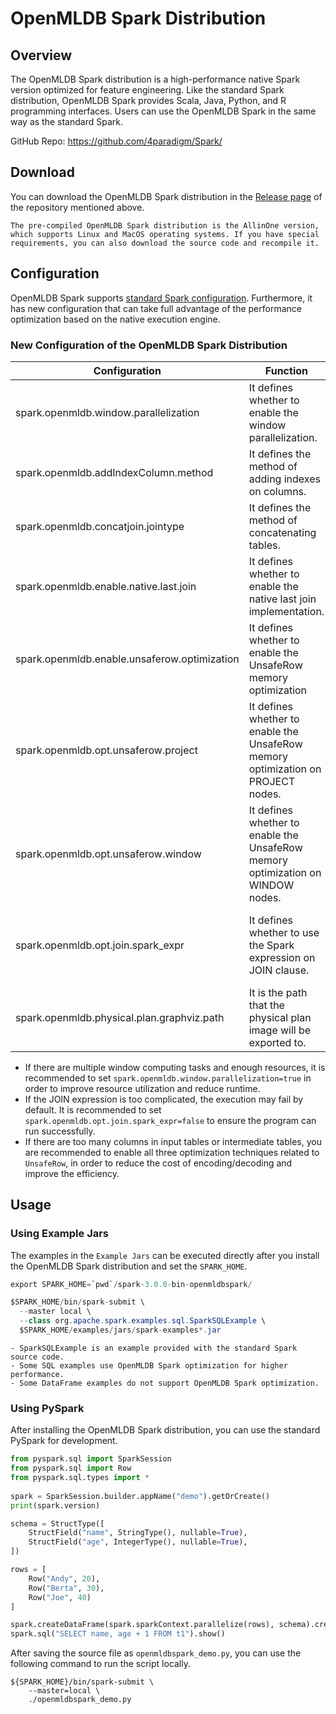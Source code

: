 # OpenMLDB Spark Distribution

## Overview

The OpenMLDB Spark distribution is a high-performance native Spark version optimized for feature engineering. Like the standard Spark distribution, OpenMLDB Spark provides Scala, Java, Python, and R programming interfaces. Users can use the OpenMLDB Spark in the same way as the standard Spark.

GitHub Repo: https://github.com/4paradigm/Spark/

## Download

You can download the OpenMLDB Spark distribution in the [Release page](https://github.com/4paradigm/Spark/releases) of the repository mentioned above.
```{note}
The pre-compiled OpenMLDB Spark distribution is the AllinOne version, which supports Linux and MacOS operating systems. If you have special requirements, you can also download the source code and recompile it.
```

## Configuration
OpenMLDB Spark supports [standard Spark configuration](https://spark.apache.org/docs/latest/configuration.html). Furthermore, it has new configuration that can take full advantage of the performance optimization based on the native execution engine.
### New Configuration of the OpenMLDB Spark Distribution

| Configuration                                          | Function                                                                        | Default Value             | Note                                                                                                                                                  |
|----------------------------------------------|---------------------------------------------------------------------------------|---------------------------|-------------------------------------------------------------------------------------------------------------------------------------------------------|
| spark.openmldb.window.parallelization        | It defines whether to enable the window parallelization.                        | false                     |Window parallelization can improve the efficiency when there is sufficient computing resource.                                        |
| spark.openmldb.addIndexColumn.method         | It defines the method of adding indexes on columns.                             | monotonicallyIncreasingId | Options are `zipWithUniqueId`, `zipWithIndex`, `monotonicallyIncreasingId`.                                                                           |
| spark.openmldb.concatjoin.jointype           | It defines the method of concatenating tables.                                  | inner                     | Options are `inner`, `left`, `last`.                                                                                                                  |
| spark.openmldb.enable.native.last.join       | It defines whether to enable the native last join implementation.               | true                      | When the value is `true`, it will have higher performance compared with the implementation based on `LEFT JOIN`.                                     |
| spark.openmldb.enable.unsaferow.optimization | It defines whether to enable the UnsafeRow memory optimization                  | false                     | It will use the UnsafeRow format to encode, if the value is `true`. Too cpmlicated expressions are not supported currently.                           |
| spark.openmldb.opt.unsaferow.project         | It defines whether to enable the UnsafeRow memory optimization on PROJECT nodes. | false                     | It will reduce the overhead of encoding and decoding on PROJECT nodes, if the value is `true`. Too cpmlicated expressions are not supported currently. |
| spark.openmldb.opt.unsaferow.window          | It defines whether to enable the UnsafeRow memory optimization on WINDOW nodes. | false                     | It will reduce the overhead of encoding and decoding on WINDOW nodes, if the value is `true`. Too cpmlicated expressions are not supported currently. |
| spark.openmldb.opt.join.spark_expr           | It defines whether to use the Spark expression on JOIN clause.                  | true                      | It will use the Spark expression when processing JOIN clause, if the value is `true`. Too cpmlicated expressions are not supported currently.         |
| spark.openmldb.physical.plan.graphviz.path   | It is the path that the physical plan image will be exported to.                | ""                        | Image files are not exported by default.                                                                                                              |

* If there are multiple window computing tasks and enough resources, it is recommended to set `spark.openmldb.window.parallelization=true` in order to improve resource utilization and reduce runtime.
* If the JOIN expression is too complicated, the execution may fail by default. It is recommended to set `spark.openmldb.opt.join.spark_expr=false` to ensure the program can run successfully.
* If there are too many columns in input tables or intermediate tables, you are recommended to enable all three optimization techniques related to `UnsafeRow`, in order to reduce the cost of encoding/decoding and improve the efficiency.

## Usage

### Using Example Jars

The examples in the `Example Jars` can be executed directly after you install the OpenMLDB Spark distribution and set the `SPARK_HOME`.

```java
export SPARK_HOME=`pwd`/spark-3.0.0-bin-openmldbspark/

$SPARK_HOME/bin/spark-submit \
  --master local \
  --class org.apache.spark.examples.sql.SparkSQLExample \
  $SPARK_HOME/examples/jars/spark-examples*.jar
```

```{note}
- SparkSQLExample is an example provided with the standard Spark source code. 
- Some SQL examples use OpenMLDB Spark optimization for higher performance. 
- Some DataFrame examples do not support OpenMLDB Spark optimization.
```
### Using PySpark

After installing the OpenMLDB Spark distribution, you can use the standard PySpark for development.

```python
from pyspark.sql import SparkSession
from pyspark.sql import Row
from pyspark.sql.types import *
 
spark = SparkSession.builder.appName("demo").getOrCreate()
print(spark.version)

schema = StructType([
    StructField("name", StringType(), nullable=True),
    StructField("age", IntegerType(), nullable=True),
])

rows = [
    Row("Andy", 20),
    Row("Berta", 30),
    Row("Joe", 40)
]

spark.createDataFrame(spark.sparkContext.parallelize(rows), schema).createOrReplaceTempView("t1")
spark.sql("SELECT name, age + 1 FROM t1").show()

```

After saving the source file as `openmldbspark_demo.py`, you can use the following command to run the script locally.

```
${SPARK_HOME}/bin/spark-submit \
    --master=local \
    ./openmldbspark_demo.py
```

